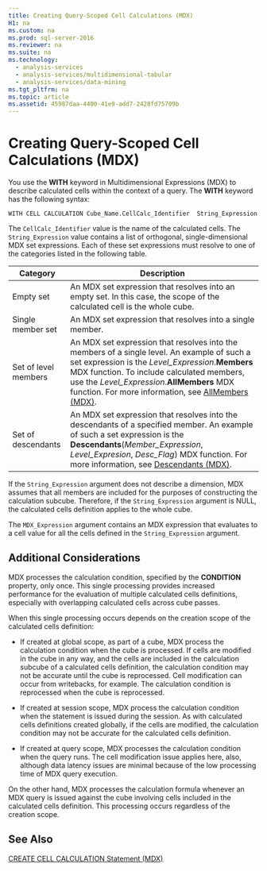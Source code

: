```yaml
---
title: Creating Query-Scoped Cell Calculations (MDX)
H1: na
ms.custom: na
ms.prod: sql-server-2016
ms.reviewer: na
ms.suite: na
ms.technology: 
  - analysis-services
  - analysis-services/multidimensional-tabular
  - analysis-services/data-mining
ms.tgt_pltfrm: na
ms.topic: article
ms.assetid: 45987daa-4400-41e9-add7-2428fd75709b
---
```

# Creating Query-Scoped Cell Calculations (MDX)
  You use the **WITH** keyword in Multidimensional Expressions (MDX) to describe calculated cells within the context of a query. The **WITH** keyword has the following syntax:  
  
```  
WITH CELL CALCULATION Cube_Name.CellCalc_Identifier  String_Expression  
```  
  
 The `CellCalc_Identifier` value is the name of the calculated cells. The `String_Expression` value contains a list of orthogonal, single-dimensional MDX set expressions. Each of these set expressions must resolve to one of the categories listed in the following table.  
  
|Category|Description|  
|--------------|-----------------|  
|Empty set|An MDX set expression that resolves into an empty set. In this case, the scope of the calculated cell is the whole cube.|  
|Single member set|An MDX set expression that resolves into a single member.|  
|Set of level members|An MDX set expression that resolves into the members of a single level. An example of such a set expression is the *Level_Expression*.**Members** MDX function. To include calculated members, use the *Level_Expression*.**AllMembers** MDX function. For more information, see [AllMembers &#40;MDX&#41;](../Topic/AllMembers%20\(MDX\).md).|  
|Set of descendants|An MDX set expression that resolves into the descendants of a specified member. An example of such a set expression is the **Descendants**(*Member_Expression*, *Level_Expresion*, *Desc_Flag*) MDX function. For more information, see [Descendants &#40;MDX&#41;](../Topic/Descendants%20\(MDX\).md).|  
  
 If the `String_Expression` argument does not describe a dimension, MDX assumes that all members are included for the purposes of constructing the calculation subcube. Therefore, if the `String_Expression` argument is NULL, the calculated cells definition applies to the whole cube.  
  
 The `MDX_Expression` argument contains an MDX expression that evaluates to a cell value for all the cells defined in the `String_Expression` argument.  
  
## Additional Considerations  
 MDX processes the calculation condition, specified by the **CONDITION** property, only once. This single processing provides increased performance for the evaluation of multiple calculated cells definitions, especially with overlapping calculated cells across cube passes.  
  
 When this single processing occurs depends on the creation scope of the calculated cells definition:  
  
-   If created at global scope, as part of a cube, MDX process the calculation condition when the cube is processed. If cells are modified in the cube in any way, and the cells are included in the calculation subcube of a calculated cells definition, the calculation condition may not be accurate until the cube is reprocessed. Cell modification can occur from writebacks, for example. The calculation condition is reprocessed when the cube is reprocessed.  
  
-   If created at session scope, MDX process the calculation condition when the statement is issued during the session. As with calculated cells definitions created globally, if the cells are modified, the calculation condition may not be accurate for the calculated cells definition.  
  
-   If created at query scope, MDX processes the calculation condition when the query runs. The cell modification issue applies here, also, although data latency issues are minimal because of the low processing time of MDX query execution.  
  
 On the other hand, MDX processes the calculation formula whenever an MDX query is issued against the cube involving cells included in the calculated cells definition. This processing occurs regardless of the creation scope.  
  
## See Also  
 [CREATE CELL CALCULATION Statement &#40;MDX&#41;](../Topic/CREATE%20CELL%20CALCULATION%20Statement%20\(MDX\).md)  
  
  